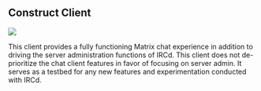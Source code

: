 ## Construct Client

<img src="https://i.imgur.com/irCGEIH.png" />

This client provides a fully functioning Matrix chat experience in addition to driving the server
administration functions of IRCd. This client does not de-prioritize the chat client features
in favor of focusing on server admin. It serves as a testbed for any new features and experimentation
conducted with IRCd.
